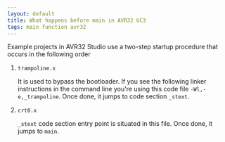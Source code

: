 ```yaml
---
layout: default
title: What happens before main in AVR32 UC3
tags: main function avr32 
---
```


Example projects in AVR32 Studio use a two-step startup procedure that occurs in the following order

1. `trampoline.x`

    It is used to bypass the bootloader. If you see the following linker instructions in the command line you're using this code file `-Wl,-e,_trampoline`. Once done, it jumps to code section `_stext`.

2. `crt0.x`

    `_stext` code section entry point is situated in this file. Once done, it jumps to `main`.
